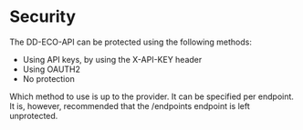 # Security

The DD-ECO-API can be protected using the following methods:

- Using API keys, by using the X-API-KEY header
- Using OAUTH2
- No protection

Which method to use is up to the provider. It can be specified per endpoint.
It is, however, recommended that the /endpoints endpoint is left unprotected.
